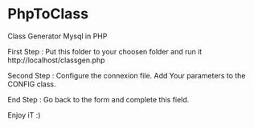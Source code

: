 # PhpToClass
Class Generator Mysql in PHP


First Step : 
  Put this folder to your choosen folder and run it http://localhost/classgen.php

Second Step : 
  Configure the connexion file. Add Your parameters to the CONFIG class. 
  
End Step :
  Go back to the form and complete this field. 
  
Enjoy iT :) 
